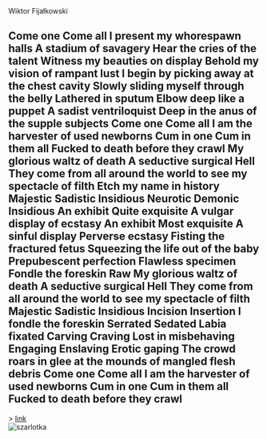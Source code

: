 <!DOCTYPE html>
<html lang="pl">
<head>
    <meta charset="UTF-8">
    <link rel="stylesheet" href="styl.css">
    <title>Sample page</title>
</head>
<body>
Wiktor Fijałkowski<br>
<h2>Come one
    Come all
    I present my whorespawn halls
    A stadium of savagery
    Hear the cries of the talent
    Witness my beauties on display
    Behold my vision of rampant lust
    I begin by picking away at the chest cavity
    Slowly sliding myself through the belly
    Lathered in sputum
    Elbow deep like a puppet
    A sadist ventriloquist
    Deep in the anus of the supple subjects
    Come one
    Come all
    I am the harvester of used newborns
    Cum in one
    Cum in them all
    Fucked to death before they crawl
    My glorious waltz of death
    A seductive surgical Hell
    They come from all around the world to see my spectacle of filth
    Etch my name in history
    Majestic
    Sadistic
    Insidious
    Neurotic
    Demonic
    Insidious
    An exhibit
    Quite exquisite
    A vulgar display of ecstasy
    An exhibit
    Most exquisite
    A sinful display
    Perverse ecstasy
    Fisting the fractured fetus
    Squeezing the life out of the baby
    Prepubescent perfection
    Flawless specimen
    Fondle the foreskin
    Raw
    My glorious waltz of death
    A seductive surgical Hell
    They come from all around the world to see my spectacle of filth
    Majestic
    Sadistic
    Insidious
    Incision
    Insertion
    I fondle the foreskin
    Serrated
    Sedated
    Labia fixated
    Carving
    Craving
    Lost in misbehaving
    Engaging
    Enslaving
    Erotic gaping
    The crowd roars in glee at the mounds of mangled flesh debris
    Come one
    Come all
    I am the harvester of used newborns
    Cum in one
    Cum in them all
    Fucked to death before they crawl</h2>>
<a href="https://github.com/TEB-DK/Tutorial">link</a><br>
<img src="https://cdn.aniagotuje.com/pictures/articles/2022/04/26792379-v-1500x1500.jpg" alt="szarlotka"><br>
</body>
</html>